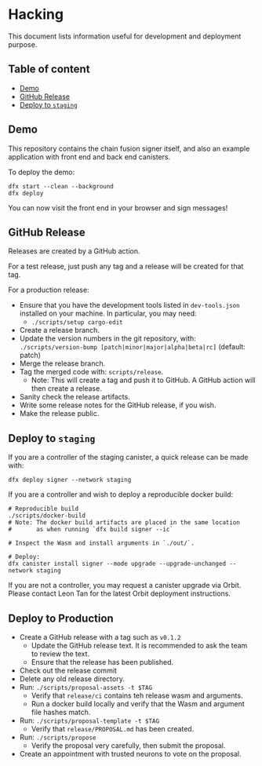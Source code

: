 # Hacking

This document lists information useful for development and deployment purpose.

## Table of content

- [Demo](#demo)
- [GitHub Release](#github-release)
- [Deploy to `staging`](#deploy-to-staging)

## Demo

This repository contains the chain fusion signer itself, and also an example application with front end and back end canisters.

To deploy the demo:

```
dfx start --clean --background
dfx deploy
```

You can now visit the front end in your browser and sign messages!

## GitHub Release

Releases are created by a GitHub action.

For a test release, just push any tag and a release will be created for that tag.

For a production release:

- Ensure that you have the development tools listed in `dev-tools.json` installed on your machine. In particular, you may need:
  - `./scripts/setup cargo-edit`
- Create a release branch.
- Update the version numbers in the git repository, with: `./scripts/version-bump [patch|minor|major|alpha|beta|rc]` (default: patch)
- Merge the release branch.
- Tag the merged code with: `scripts/release`.
  - Note: This will create a tag and push it to GitHub. A GitHub action will then create a release.
- Sanity check the release artifacts.
- Write some release notes for the GitHub release, if you wish.
- Make the release public.

## Deploy to `staging`

If you are a controller of the staging canister, a quick release can be made with:

```
dfx deploy signer --network staging
```

If you are a controller and wish to deploy a reproducible docker build:

```
# Reproducible build
./scripts/docker-build
# Note: The docker build artifacts are placed in the same location
#       as when running `dfx build signer --ic`

# Inspect the Wasm and install arguments in `./out/`.

# Deploy:
dfx canister install signer --mode upgrade --upgrade-unchanged --network staging
```

If you are not a controller, you may request a canister upgrade via Orbit. Please contact Leon Tan for the latest Orbit deployment instructions.

## Deploy to Production

- Create a GitHub release with a tag such as `v0.1.2`
  - Update the GitHub release text.  It is recommended to ask the team to review the text.
  - Ensure that the release has been published.
- Check out the release commit
- Delete any old release directory.
- Run: `./scripts/proposal-assets -t $TAG`
  - Verify that `release/ci` contains teh release wasm and arguments.
  - Run a docker build locally and verify that the Wasm and argument file hashes match.
- Run: `./scripts/proposal-template -t $TAG`
  - Verify that `release/PROPOSAL.md` has been created.
- Run: `./scripts/propose`
  - Verify the proposal very carefully, then submit the proposal.
- Create an appointment with trusted neurons to vote on the proposal.
